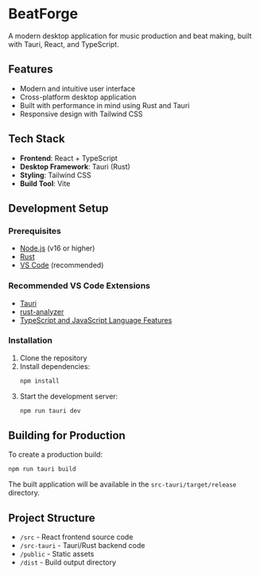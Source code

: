 # BeatForge

A modern desktop application for music production and beat making, built with Tauri, React, and TypeScript.

## Features

- Modern and intuitive user interface
- Cross-platform desktop application
- Built with performance in mind using Rust and Tauri
- Responsive design with Tailwind CSS

## Tech Stack

- **Frontend**: React + TypeScript
- **Desktop Framework**: Tauri (Rust)
- **Styling**: Tailwind CSS
- **Build Tool**: Vite

## Development Setup

### Prerequisites

- [Node.js](https://nodejs.org/) (v16 or higher)
- [Rust](https://www.rust-lang.org/tools/install)
- [VS Code](https://code.visualstudio.com/) (recommended)

### Recommended VS Code Extensions

- [Tauri](https://marketplace.visualstudio.com/items?itemName=tauri-apps.tauri-vscode)
- [rust-analyzer](https://marketplace.visualstudio.com/items?itemName=rust-lang.rust-analyzer)
- [TypeScript and JavaScript Language Features](https://marketplace.visualstudio.com/items?itemName=vscode.typescript-language-features)

### Installation

1. Clone the repository
2. Install dependencies:
   ```bash
   npm install
   ```
3. Start the development server:
   ```bash
   npm run tauri dev
   ```

## Building for Production

To create a production build:

```bash
npm run tauri build
```

The built application will be available in the `src-tauri/target/release` directory.

## Project Structure

- `/src` - React frontend source code
- `/src-tauri` - Tauri/Rust backend code
- `/public` - Static assets
- `/dist` - Build output directory
